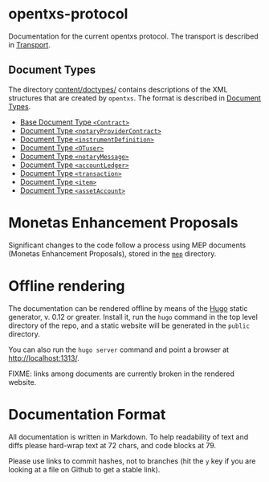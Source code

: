 # opentxs-protocol

Documentation for the current opentxs protocol. The transport is described in
[Transport](content/Transport.md).

## Document Types

The directory [content/doctypes/](content/doctypes/) contains descriptions of
the XML structures that are created by `opentxs`. The format is described in
[Document Types](content/DocumentTypes.md).

* [Base Document Type `<Contract>`](content/doctypes/contract.md)
* [Document Type `<notaryProviderContract>`](content/doctypes/notaryProviderContract.md)
* [Document Type `<instrumentDefinition>`](content/doctypes/instrumentDefinition.md)
* [Document Type `<OTuser>`](content/doctypes/OTuser.md)
* [Document Type `<notaryMessage>`](content/doctypes/notaryMessage.md)
* [Document Type `<accountLedger>`](content/doctypes/accountLedger.md)
* [Document Type `<transaction>`](content/doctypes/transaction.md)
* [Document Type `<item>`](content/doctypes/item.md)
* [Document Type `<assetAccount>`](content/doctypes/assetAccount.md)

# Monetas Enhancement Proposals

Significant changes to the code follow a process using MEP documents
(Monetas Enhancement Proposals), stored in the [`mep`](content/mep/)
directory.

# Offline rendering

The documentation can be rendered offline by means of the
[Hugo](http://gohugo.io/) static generator, v. 0.12 or greater. Install it, run
the `hugo` command in the top level directory of the repo, and a static website
will be generated in the `public` directory.

You can also run the `hugo server` command and point a browser at
<http://localhost:1313/>.

FIXME: links among documents are currently broken in the rendered website.

# Documentation Format

All documentation is written in Markdown. To help readability of text and diffs
please hard-wrap text at 72 chars, and code blocks at 79.

Please use links to commit hashes, not to branches (hit the `y` key if you are
looking at a file on Github to get a stable link).
